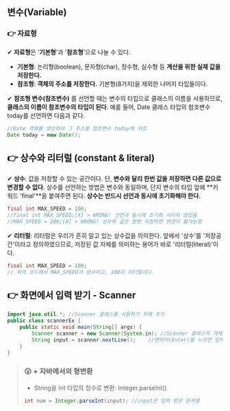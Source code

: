 ## 변수(Variable)



### 👉 자료형

✔ **자료형**은 '**기본형**'과 '**참조형**'으로 나눌 수 있다.

- **기본형**: 논리형(boolean), 문자형(char), 정수형, 실수형 등 **계산을 위한 실제 값을 저장한다.**
- **참조형**: **객체의 주소를 저장한다.** 기본형(8가지)을 제외한 나머지 타입들이다.

✔ **참조형 변수(참조변수)** 를 선언할 때는 변수의 타입으로 클래스의 이름을 사용하므로, **클래스의 이름이 참조변수의 타입이 된다**. 예를 들어, Date 클래스 타입의 참조변수 today를 선언하면 다음과 같다.

```java
//Date 객체를 생성하여 그 주소를 참조변수 today에 저장
Date today = new Date();
```



## 👉 상수와 리터럴 (constant & literal)

✔ **상수**: 값을 저장할 수 있는 공간이다. 단, **변수와 달리 한번 값을 저장하면 다른 값으로 변경할 수 없다**. 상수를 선언하는 방법은 변수와 동일하며, 단지 변수의 타입 앞에 **키워드 'final'**을 붙여주면 된다. **상수는 반드시 선언과 동시에 초기화해야 한다.**

```java
final int MAX_SPEED = 100;
//final int MAX_SPEED;[X] > WRONG! 선언과 동시에 초기화 시키지 않았음
//MAX_SPEED = 200;[X] > WRONG! 상수의 값은 한번 지정하면 변경이 불가능함
```

✔ **리터럴**: 리터럴은 우리가 흔히 알고 있는 상수값을 의미한다. 앞에서 '상수'를 '저장공간'이라고 정의하였으므로, 저장된 값 자체를 의미하는 용어가 바로 '리터럴(literal)'이다.

```java
final int MAX_SPEED = 100;
// 위의 코드에서 MAX_SPEED가 상수이고, 100이 리터럴이다.
```



## 👉 화면에서 입력 받기 - Scanner

```java
import java.util.*; //Scanner 클래스를 사용하기 위해 추가
public class scannerEx {
	public static void main(String[] args) {
		Scanner scanner = new Scanner(System.in); //Scanner 클래스의 객체를 생성
		String input = scanner.nextLine(); 	  //엔터키(Enter)를 누르면 입력한 내용이 문자열로 반환되어 input에 저장됨
	}
}
```

> ### 😮 **+ 자바에서의 형변환**
>
> - String을 Int 타입의 정수로 변환: Integer.parseInt()
>
> ```java
> int num = Integer.parseInt(input); //input은 입력 받은 문자열
> ```
